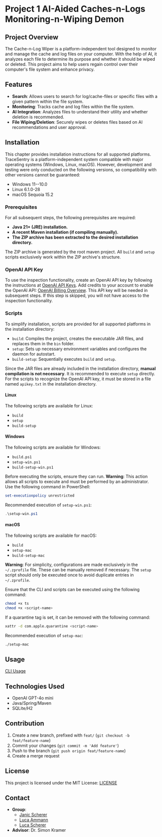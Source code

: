 # Project 1 AI-Aided Caches-n-Logs Monitoring-n-Wiping Demon

## Project Overview

The Cache-n-Log Wiper is a platform-independent tool designed to monitor and manage the cache and log files on your
computer. With the help of AI, it analyzes each file to determine its purpose and whether it should be wiped or deleted.
This project aims to help users regain control over their computer's file system and enhance privacy.

## Features

- **Search**: Allows users to search for log/cache-files or specific files with a given pattern within the file system.
- **Monitoring**: Tracks cache and log files within the file system.
- **AI Integration**: Analyzes files to understand their utility and whether deletion is recommended.
- **File Wiping/Deletion**: Securely wipes or deletes files based on AI recommendations and user approval.

## Installation

This chapter provides installation instructions for all supported platforms. TraceSentry is a platform-independent system compatible with major operating systems (Windows, Linux, macOS). However, development and testing were only conducted on the following versions, so compatibility with other versions cannot be guaranteed:

- Windows 11--10.0
- Linux 6.1.0-28
- macOS Sequoia 15.2

### Prerequisites

For all subsequent steps, the following prerequisites are required:

- **Java 21+ (JRE) installation.**
- **A recent Maven installation (if compiling manually).**
- **The ZIP archive has been extracted to the desired installation directory.**

The ZIP archive is generated by the root maven project. All `build` and `setup` scripts exclusively work within the ZIP archive's structure.

### OpenAI API Key

To use the inspection functionality, create an OpenAI API key by following the instructions at [OpenAI API Keys](https://platform.openai.com/settings/organization/api-keys). Add credits to your account to enable the OpenAI API: [OpenAI Billing Overview](https://platform.openai.com/settings/organization/billing/overview). This API key will be needed in subsequent steps. If this step is skipped, you will not have access to the inspection functionality.

### Scripts

To simplify installation, scripts are provided for all supported platforms in the installation directory:

- `build`: Compiles the project, creates the executable JAR files, and replaces them in the `bin` folder.
- `setup`: Sets up necessary environment variables and configures the daemon for autostart.
- `build-setup`: Sequentially executes `build` and `setup`.

Since the JAR files are already included in the installation directory, **manual compilation is not necessary**. It is recommended to execute `setup` directly. For the scripts to recognize the OpenAI API key, it must be stored in a file named `apikey.txt` in the installation directory.

#### Linux

The following scripts are available for Linux:

- `build`
- `setup`
- `build-setup`

#### Windows

The following scripts are available for Windows:

- `build.ps1`
- `setup-win.ps1`
- `build-setup-win.ps1`

Before executing the scripts, ensure they can run. **Warning**: This action allows all scripts to execute and must be performed by an administrator. Use the following command in PowerShell:

```powershell
set-executionpolicy unrestricted
```

Recommended execution of `setup-win.ps1`:

```powershell
.\setup-win.ps1
```

#### macOS

The following scripts are available for macOS:

- `build`
- `setup-mac`
- `build-setup-mac`

**Warning**: For simplicity, configurations are made exclusively in the `~/.zprofile` file. These can be manually removed if necessary. The `setup` script should only be executed once to avoid duplicate entries in `~/.zprofile`.

Ensure that the CLI and scripts can be executed using the following command:

```bash
chmod +x ts
chmod +x <script-name>
```

If a quarantine tag is set, it can be removed with the following command:

```bash
xattr -d com.apple.quarantine <script-name>
```

Recommended execution of `setup-mac`:

```bash
./setup-mac
```



## Usage

[CLI Usage](./docs/cli.md)

## Technologies Used

- OpenAI GPT-4o mini
- Java/Spring/Maven
- SQLite/H2

## Contribution

1. Create a new branch, prefixed with `feat/` (`git checkout -b feat/feature-name`)
2. Commit your changes (`git commit -m 'Add feature'`)
3. Push to the branch (`git push origin feat/feature-name`)
4. Create a merge request

## License

This project is licensed under the MIT License: [LICENSE](./LICENSE)

## Contact

- **Group**: 
  - [Janic Scherer](mailto:janic.scherer@students.bfh.ch)
  - [Luca Ammann](mailto:luca.ammann@students.bfh.ch)
  - [Luca Scherer](mailto:luca.scherer@students.bfh.ch)
- **Advisor**: Dr. Simon Kramer
